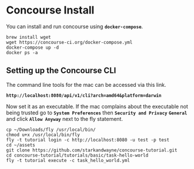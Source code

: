 
# Concourse Install

You can install and run concourse using **`docker-compose`**.

```
brew install wget
wget https://concourse-ci.org/docker-compose.yml
docker-compose up -d
docker ps -a
```

## Setting up the Concourse CLI

The command line tools for the mac can be accessed via this link.

**`http://localhost:8080/api/v1/cli?arch=amd64&platform=darwin`**

Now set it as an executable. If the mac complains about the executable not being trusted go to **`System Preferences`** then **`Security and Privacy`** **`General`** and click **`Allow Anyway`** next to the fly statement.

```
cp ~/Downloads/fly /usr/local/bin/
chmod u+x /usr/local/bin/fly 
fly -t tutorial login -c http://localhost:8080 -u test -p test
cd ~/assets
git clone https://github.com/starkandwayne/concourse-tutorial.git
cd concourse-tutorial/tutorials/basic/task-hello-world
fly -t tutorial execute -c task_hello_world.yml

```

